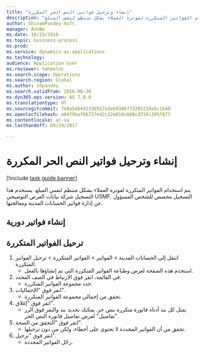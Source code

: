 ```yaml
--- 
title: "إنشاء وترحيل فواتير النص الحر المكررة"
description: "يتم استخدام الفواتير المتكررة لفوترة العملاء بشكل منتظم لنفس المبلغ."
author: ShivamPandey-msft
manager: AnnBe
ms.date: 10/23/2016
ms.topic: business-process
ms.prod: 
ms.service: dynamics-ax-applications
ms.technology: 
audience: Application User
ms.reviewer: twheeloc
ms.search.scope: Operations
ms.search.region: Global
ms.author: shpandey
ms.search.validFrom: 2016-06-30
ms.dyn365.ops.version: AX 7.0.0
ms.translationtype: HT
ms.sourcegitcommit: 7e0a5d044133b917a3eb9386773205218e5c1b40
ms.openlocfilehash: e04f9baf6b757ed2c22e018c660cd7291395f877
ms.contentlocale: ar-sa
ms.lasthandoff: 09/29/2017

---
```

# <a name="generate-and-post-recurring-free-text-invoices"></a>إنشاء وترحيل فواتير النص الحر المكررة

[!include [task guide banner](../../includes/task-guide-banner.md)]

يتم استخدام الفواتير المتكررة لفوترة العملاء بشكل منتظم لنفس المبلغ. يستخدم هذا التسجيل شركة بيانات العرض التوضيحي USMF. التسجيل مخصص للشخص المسؤول عن إدارة فواتير الحسابات المدينة ومعالجتها.


## <a name="generate-recurring-invoices"></a>إنشاء فواتير دورية

## <a name="post-recurring-invoices"></a>ترحيل الفواتير المتكررة
1. انتقل إلى الحسابات المدينة > الفواتير > الفواتير المتكررة‬ > ترحيل الفواتير المتكررة‬‬‬.
    * استخدم هذه الصفحة لعرض وطباعة الفواتير المتكررة التي تم إنشاؤها بالفعل.  
2. في القائمة، انقر فوق الارتباط في الصف المحدد.
    * حدد مجموعة الفواتير المتكررة.  
3. انقر فوق "الإجماليات".
    * تحقق من إجمالي مجموعة الفواتير المتكررة.  
4. انقر فوق "إغلاق".
    * يمثل كل بند أدناه فاتورة متكررة بنص حر. يمكنك تحديد بند والنقر فوق الزر "تفاصيل" لعرض تفاصيل فاتورة النص الحر.  
5. انقر فوق "التحقق من الصحة‬".
    * تحقق من أن الفواتير المحددة لا تحتوي على أخطاء، ولكن من دون ترحيلها.  
6. انقر فوق "ترحيل".
    * رحّل الفواتير المحددة.  


